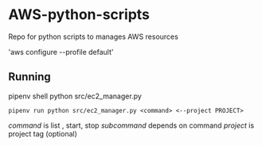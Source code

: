 # AWS-python-scripts
Repo for python scripts to manages AWS resources

'aws configure --profile default'

## Running 
pipenv shell
python src/ec2_manager.py

`pipenv run python src/ec2_manager.py <command> <--project PROJECT>`

*command* is list , start, stop
*subcommand* depends on command
*project* is project tag (optional)
